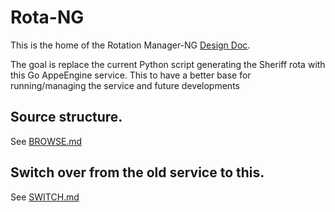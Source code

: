 # Rota-NG

This is the home of the Rotation Manager-NG [Design
Doc](https://docs.google.com/document/d/1WdvMckyfzfx9anU1hLHJ16EuvXv4Keo8aUmSTQRuNp4/edit#heading=h.92o1mrq012hp).

The goal is replace the current Python script generating the Sheriff rota with
this Go AppeEngine service. This to have a better base for running/managing the
service and future developments

## Source structure.

See [BROWSE.md](BROWSE.md)

## Switch over from the old service to this.

See [SWITCH.md](SWITCH.md)
